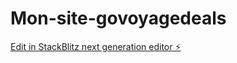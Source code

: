 # Mon-site-govoyagedeals

[Edit in StackBlitz next generation editor ⚡️](https://stackblitz.com/~/github.com/linkalex13110/Mon-site-govoyagedeals)